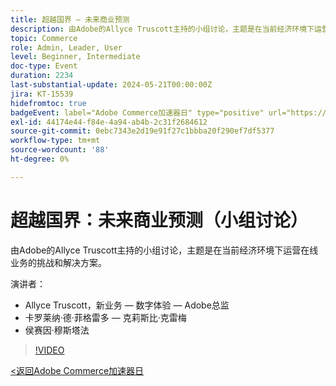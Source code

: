 ```yaml
---
title: 超越国界 — 未来商业预测
description: 由Adobe的Allyce Truscott主持的小组讨论，主题是在当前经济环境下运营在线业务的挑战和解决方案。
topic: Commerce
role: Admin, Leader, User
level: Beginner, Intermediate
doc-type: Event
duration: 2234
last-substantial-update: 2024-05-21T00:00:00Z
jira: KT-15539
hidefromtoc: true
badgeEvent: label="Adobe Commerce加速器日" type="positive" url="https://experienceleague.adobe.com/zh-hans/docs/events/apac-commerce-recordings/2024/overview"
exl-id: 44174e44-f84e-4a94-ab4b-2c31f2684612
source-git-commit: 0ebc7343e2d19e91f27c1bbba20f290ef7df5377
workflow-type: tm+mt
source-wordcount: '88'
ht-degree: 0%

---
```


# 超越国界：未来商业预测（小组讨论）

由Adobe的Allyce Truscott主持的小组讨论，主题是在当前经济环境下运营在线业务的挑战和解决方案。

演讲者：

+ Allyce Truscott，新业务 — 数字体验 — Adobe总监
+ 卡罗莱纳·德·菲格雷多 — 克莉斯比·克雷梅
+ 侯赛因·穆斯塔法

>[!VIDEO](https://video.tv.adobe.com/v/3457243/?learn=on&captions=chi_hans)

[&lt;返回Adobe Commerce加速器日](./overview.md)
